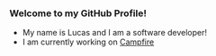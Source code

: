 ### Welcome to my GitHub Profile!
* My name is Lucas and I am a software developer!
* I am currently working on [Campfire](https://github.com/lucaskumara/campfire)
